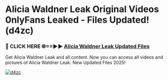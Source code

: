 # Alicia Waldner Leak Original Videos 0nlyFans Leaked - Files Updated! (d4zc)

<h3>🔴 CLICK HERE 🌐==►► <a href="https://tinyurl.com/2jnfzry5" rel="nofollow">Alicia Waldner Leak Updated Files</a></h3>

Get Alicia Waldner Leak and all content. Now you can access all videos and pictures of Alicia Waldner Leak. New Updated Files 2025!

[![d4zc](https://i.imgur.com/GyGTBgg.gif)](https://tinyurl.com/2jnfzry5)
